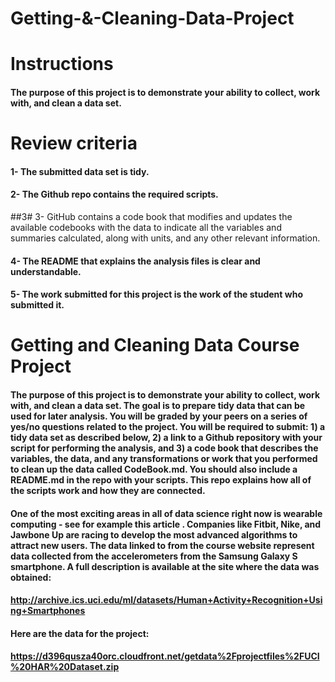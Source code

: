 # Getting-&-Cleaning-Data-Project
# Instructions

#### The purpose of this project is to demonstrate your ability to collect, work with, and clean a data set.
# Review criteria

#### 1-  The submitted data set is tidy.
#### 2-  The Github repo contains the required scripts.
##3# 3-  GitHub contains a code book that modifies and updates the available codebooks with the data to indicate all the variables and summaries calculated, along with units, and any other relevant information.
#### 4-  The README that explains the analysis files is clear and understandable.
#### 5-  The work submitted for this project is the work of the student who submitted it.

# Getting and Cleaning Data Course Project

#### The purpose of this project is to demonstrate your ability to collect, work with, and clean a data set. The goal is to prepare tidy data that can be used for later analysis. You will be graded by your peers on a series of yes/no questions related to the project. You will be required to submit: 1) a tidy data set as described below, 2) a link to a Github repository with your script for performing the analysis, and 3) a code book that describes the variables, the data, and any transformations or work that you performed to clean up the data called CodeBook.md. You should also include a README.md in the repo with your scripts. This repo explains how all of the scripts work and how they are connected.

#### One of the most exciting areas in all of data science right now is wearable computing - see for example this article . Companies like Fitbit, Nike, and Jawbone Up are racing to develop the most advanced algorithms to attract new users. The data linked to from the course website represent data collected from the accelerometers from the Samsung Galaxy S smartphone. A full description is available at the site where the data was obtained:

#### http://archive.ics.uci.edu/ml/datasets/Human+Activity+Recognition+Using+Smartphones

#### Here are the data for the project:

#### https://d396qusza40orc.cloudfront.net/getdata%2Fprojectfiles%2FUCI%20HAR%20Dataset.zip 